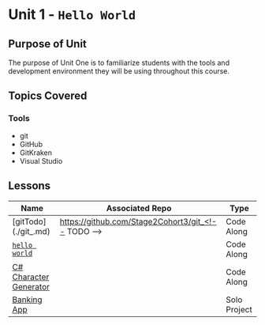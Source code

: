 # Unit 1 - `Hello World`

## Purpose of Unit

The purpose of Unit One is to familiarize students with the tools and development environment they will be using throughout this course.

## Topics Covered

### Tools

- git
- GitHub
- GitKraken
- Visual Studio

## Lessons

| Name | Associated Repo | Type |
|------|-----------------|------|
| [gitTodo](./git_<!-- TODO -->.md) | https://github.com/Stage2Cohort3/git_<!-- TODO --> | Code Along |
| [`hello world`](./csharp_hello_world.md) | | Code Along |
| [C# Character Generator](./csharp_character_generator.md) | | Code Along |
| [Banking App](./banking_app.md) | | Solo Project |
